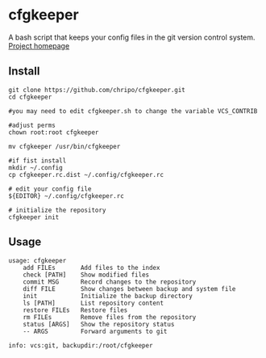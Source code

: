 cfgkeeper
=========

A bash script that keeps your config files in the git version control system. [Project homepage][1]



Install
-------


	git clone https://github.com/chripo/cfgkeeper.git
	cd cfgkeeper

	#you may need to edit cfgkeeper.sh to change the variable VCS_CONTRIB

	#adjust perms
	chown root:root cfgkeeper

	mv cfgkeeper /usr/bin/cfgkeeper

	#if fist install
	mkdir ~/.config
	cp cfgkeeper.rc.dist ~/.config/cfgkeeper.rc

	# edit your config file
	${EDITOR} ~/.config/cfgkeeper.rc

	# initialize the repository
	cfgkeeper init


Usage
-----

	usage: cfgkeeper
		add FILEs		Add files to the index
		check [PATH]	Show modified files
		commit MSG		Record changes to the repository
		diff FILE		Show changes between backup and system file
		init			Initialize the backup directory
		ls [PATH]		List repository content
		restore FILEs	Restore files
		rm FILEs		Remove files from the repository
		status [ARGS]	Show the repository status
		-- ARGS			Forward arguments to git

	info: vcs:git, backupdir:/root/cfgkeeper


[1]: http://www.christoph-polcin.com/project/cfgkeeper	"project homepage" 
[2]: https://github.com/chripo/cfgkeeper	"github repository"
